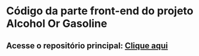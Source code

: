 # Código da parte front-end do projeto Alcohol Or Gasoline

## Acesse o repositório principal: [Clique aqui](https://github.com/ItanuRomero/AlcoholOrGasoline--Flex-fuel)